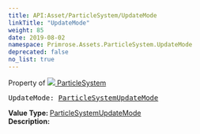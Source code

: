 ```yaml
---
title: API:Asset/ParticleSystem/UpdateMode
linkTitle: "UpdateMode"
weight: 85
date: 2019-08-02
namespace: Primrose.Assets.ParticleSystem.UpdateMode
deprecated: false
no_list: true
---
```

Property of <a href="/docs/api-reference/Class/ParticleSystem"><img src="/icons/silk/default.png"/>&nbsp;ParticleSystem</a>
<pre class="method-declaration">
UpdateMode: <a class="type" href="/docs/api-reference/Enum/ParticleSystemUpdateMode">ParticleSystemUpdateMode</a></pre>
<b>Value Type: </b>
<a class="type" href="/docs/api-reference/Enum/ParticleSystemUpdateMode">ParticleSystemUpdateMode</a>
<br/>
<b>Description: </b>